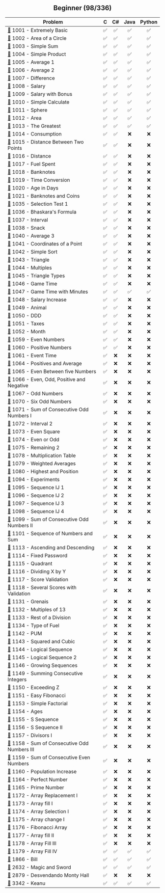 <div align="center">

## Beginner (98/336)

| Problem                                                                                                   |  C  | C#  | Java | Python |
| --------------------------------------------------------------------------------------------------------- | :-: | :-: | :--: | :----: |
| [📂](./1001%20-%20Extremely%20Basic) 1001 - Extremely Basic                                               | ✅  | ✅  |  ✅  |   ✅   |
| [📂](./1002%20-%20Area%20of%20a%20Circle) 1002 - Area of a Circle                                         | ✅  | ✅  |  ✅  |   ✅   |
| [📂](./1003%20-%20Simple%20Sum) 1003 - Simple Sum                                                         | ✅  | ✅  |  ✅  |   ✅   |
| [📂](./1004%20-%20Simple%20Product) 1004 - Simple Product                                                 | ✅  | ✅  |  ✅  |   ✅   |
| [📂](./1005%20-%20Average%201) 1005 - Average 1                                                           | ✅  | ✅  |  ✅  |   ✅   |
| [📂](./1006%20-%20Average%202) 1006 - Average 2                                                           | ✅  | ✅  |  ✅  |   ✅   |
| [📂](./1007%20-%20Difference) 1007 - Difference                                                           | ✅  | ✅  |  ✅  |   ✅   |
| [📂](./1008%20-%20Salary) 1008 - Salary                                                                   | ✅  | ✅  |  ✅  |   ✅   |
| [📂](./1009%20-%20Salary%20with%20Bonus) 1009 - Salary with Bonus                                         | ✅  | ✅  |  ✅  |   ✅   |
| [📂](./1010%20-%20Simple%20Calculate) 1010 - Simple Calculate                                             | ✅  | ✅  |  ✅  |   ✅   |
| [📂](./1011%20-%20Sphere) 1011 - Sphere                                                                   | ✅  | ✅  |  ✅  |   ✅   |
| [📂](./1012%20-%20Area) 1012 - Area                                                                       | ✅  | ✅  |  ✅  |   ✅   |
| [📂](./1013%20-%20The%20Greatest) 1013 - The Greatest                                                     | ✅  | ✅  |  ✅  |   ✅   |
| [📂](./1014%20-%20Consumption) 1014 - Consumption                                                         | ✅  | ✅  |  ❌  |   ❌   |
| [📂](./1015%20-%20Distance%20Between%20Two%20Points) 1015 - Distance Between Two Points                   | ✅  | ✅  |  ❌  |   ❌   |
| [📂](./1016%20-%20Distance) 1016 - Distance                                                               | ✅  | ✅  |  ❌  |   ❌   |
| [📂](./1017%20-%20Fuel%20Spent) 1017 - Fuel Spent                                                         | ✅  | ✅  |  ❌  |   ❌   |
| [📂](./1018%20-%20Banknotes) 1018 - Banknotes                                                             | ✅  | ✅  |  ❌  |   ❌   |
| [📂](./1019%20-%20Time%20Conversion) 1019 - Time Conversion                                               | ✅  | ✅  |  ❌  |   ❌   |
| [📂](./1020%20-%20Age%20in%20Days) 1020 - Age in Days                                                     | ✅  | ✅  |  ❌  |   ❌   |
| [📂](./1021%20-%20Banknotes%20and%20Coins) 1021 - Banknotes and Coins                                     | ✅  | ✅  |  ❌  |   ❌   |
| [📂](./1035%20-%20Selection%20Test%201) 1035 - Selection Test 1                                           | ✅  | ✅  |  ❌  |   ❌   |
| [📂](./1036%20-%20Bhaskara's%20Formula) 1036 - Bhaskara's Formula                                         | ✅  | ✅  |  ❌  |   ❌   |
| [📂](./1037%20-%20Interval) 1037 - Interval                                                               | ✅  | ✅  |  ❌  |   ❌   |
| [📂](./1038%20-%20Snack) 1038 - Snack                                                                     | ✅  | ✅  |  ❌  |   ❌   |
| [📂](./1040%20-%20Average%203) 1040 - Average 3                                                           | ✅  | ✅  |  ❌  |   ❌   |
| [📂](./1041%20-%20Coordinates%20of%20a%20Point) 1041 - Coordinates of a Point                             | ✅  | ✅  |  ❌  |   ❌   |
| [📂](./1042%20-%20Simple%20Sort) 1042 - Simple Sort                                                       | ✅  | ✅  |  ❌  |   ❌   |
| [📂](./1043%20-%20Triangle) 1043 - Triangle                                                               | ✅  | ✅  |  ❌  |   ❌   |
| [📂](./1044%20-%20Multiples) 1044 - Multiples                                                             | ✅  | ✅  |  ❌  |   ❌   |
| [📂](./1045%20-%20Triangle%20Types) 1045 - Triangle Types                                                 | ✅  | ✅  |  ❌  |   ❌   |
| [📂](./1046%20-%20Game%20Time) 1046 - Game Time                                                           | ✅  | ✅  |  ❌  |   ❌   |
| [📂](./1047%20-%20Game%20Time%20with%20Minutes) 1047 - Game Time with Minutes                             | ✅  | ✅  |  ✅  |   ✅   |
| [📂](./1048%20-%20Salary%20Increase) 1048 - Salary Increase                                               | ✅  | ✅  |  ❌  |   ❌   |
| [📂](./1049%20-%20Animal) 1049 - Animal                                                                   | ✅  | ✅  |  ❌  |   ❌   |
| [📂](./1050%20-%20DDD) 1050 - DDD                                                                         | ✅  | ✅  |  ❌  |   ❌   |
| [📂](./1051%20-%20Taxes) 1051 - Taxes                                                                     | ✅  | ✅  |  ❌  |   ❌   |
| [📂](./1052%20-%20Month) 1052 - Month                                                                     | ✅  | ✅  |  ❌  |   ❌   |
| [📂](./1059%20-%20Even%20Numbers) 1059 - Even Numbers                                                     | ✅  | ✅  |  ❌  |   ❌   |
| [📂](./1060%20-%20Positive%20Numbers) 1060 - Positive Numbers                                             | ✅  | ✅  |  ❌  |   ❌   |
| [📂](./1061%20-%20Event%20Time) 1061 - Event Time                                                         | ✅  | ❌  |  ❌  |   ❌   |
| [📂](./1064%20-%20Positives%20and%20Average) 1064 - Positives and Average                                 | ✅  | ❌  |  ❌  |   ❌   |
| [📂](./1065%20-%20Even%20Between%20five%20Numbers) 1065 - Even Between five Numbers                       | ✅  | ❌  |  ❌  |   ❌   |
| [📂](./1066%20-%20Even%2C%20Odd%2C%20Positive%20and%20Negative) 1066 - Even, Odd, Positive and Negative   | ✅  | ❌  |  ❌  |   ❌   |
| [📂](./1067%20-%20Odd%20Numbers) 1067 - Odd Numbers                                                       | ✅  | ❌  |  ❌  |   ❌   |
| [📂](./1070%20-%20Six%20Odd%20Numbers) 1070 - Six Odd Numbers                                             | ✅  | ❌  |  ❌  |   ❌   |
| [📂](./1071%20-%20Sum%20of%20Consecutive%20Odd%20Numbers%20I) 1071 - Sum of Consecutive Odd Numbers I     | ✅  | ❌  |  ❌  |   ❌   |
| [📂](./1072%20-%20Interval%202) 1072 - Interval 2                                                         | ✅  | ❌  |  ❌  |   ❌   |
| [📂](./1073%20-%20Even%20Square) 1073 - Even Square                                                       | ✅  | ❌  |  ❌  |   ❌   |
| [📂](./1074%20-%20Even%20or%20Odd) 1074 - Even or Odd                                                     | ✅  | ❌  |  ❌  |   ❌   |
| [📂](./1075%20-%20Remaining%202) 1075 - Remaining 2                                                       | ✅  | ❌  |  ❌  |   ❌   |
| [📂](./1078%20-%20Multiplication%20Table) 1078 - Multiplication Table                                     | ✅  | ❌  |  ❌  |   ❌   |
| [📂](./1079%20-%20Weighted%20Averages) 1079 - Weighted Averages                                           | ✅  | ❌  |  ❌  |   ❌   |
| [📂](./1080%20-%20Highest%20and%20Position) 1080 - Highest and Position                                   | ✅  | ❌  |  ❌  |   ❌   |
| [📂](./1094%20-%20Experiments) 1094 - Experiments                                                         | ✅  | ❌  |  ❌  |   ❌   |
| [📂](./1095%20-%20Sequence%20IJ%201) 1095 - Sequence IJ 1                                                 | ✅  | ❌  |  ❌  |   ❌   |
| [📂](./1096%20-%20Sequence%20IJ%202) 1096 - Sequence IJ 2                                                 | ✅  | ❌  |  ❌  |   ❌   |
| [📂](./1097%20-%20Sequence%20IJ%203) 1097 - Sequence IJ 3                                                 | ✅  | ❌  |  ❌  |   ❌   |
| [📂](./1098%20-%20Sequence%20IJ%204) 1098 - Sequence IJ 4                                                 | ✅  | ❌  |  ❌  |   ❌   |
| [📂](./1099%20-%20Sum%20of%20Consecutive%20Odd%20Numbers%20II) 1099 - Sum of Consecutive Odd Numbers II   | ✅  | ❌  |  ❌  |   ❌   |
| [📂](./1101%20-%20Sequence%20of%20Numbers%20and%20Sum) 1101 - Sequence of Numbers and Sum                 | ✅  | ❌  |  ❌  |   ❌   |
| [📂](./1113%20-%20Ascending%20and%20Descending) 1113 - Ascending and Descending                           | ✅  | ❌  |  ❌  |   ❌   |
| [📂](./1114%20-%20Fixed%20Password) 1114 - Fixed Password                                                 | ✅  | ❌  |  ❌  |   ❌   |
| [📂](./1115%20-%20Quadrant) 1115 - Quadrant                                                               | ✅  | ❌  |  ❌  |   ❌   |
| [📂](./1116%20-%20Dividing%20X%20by%20Y) 1116 - Dividing X by Y                                           | ✅  | ❌  |  ❌  |   ❌   |
| [📂](./1117%20-%20Score%20Validation) 1117 - Score Validation                                             | ✅  | ❌  |  ❌  |   ❌   |
| [📂](./1118%20-%20Several%20Scores%20with%20Validation) 1118 - Several Scores with Validation             | ✅  | ❌  |  ❌  |   ❌   |
| [📂](./1131%20-%20Grenais) 1131 - Grenais                                                                 | ✅  | ❌  |  ❌  |   ❌   |
| [📂](./1132%20-%20Multiples%20of%2013) 1132 - Multiples of 13                                             | ✅  | ❌  |  ❌  |   ❌   |
| [📂](./1133%20-%20Rest%20of%20a%20Division) 1133 - Rest of a Division                                     | ✅  | ❌  |  ❌  |   ❌   |
| [📂](./1134%20-%20Type%20of%20Fuel) 1134 - Type of Fuel                                                   | ✅  | ❌  |  ❌  |   ❌   |
| [📂](./1142%20-%20PUM) 1142 - PUM                                                                         | ✅  | ❌  |  ❌  |   ❌   |
| [📂](./1143%20-%20Squared%20and%20Cubic) 1143 - Squared and Cubic                                         | ✅  | ❌  |  ❌  |   ❌   |
| [📂](./1144%20-%20Logical%20Sequence) 1144 - Logical Sequence                                             | ✅  | ❌  |  ❌  |   ❌   |
| [📂](./1145%20-%20Logical%20Sequence%202) 1145 - Logical Sequence 2                                       | ✅  | ❌  |  ❌  |   ❌   |
| [📂](./1146%20-%20Growing%20Sequences) 1146 - Growing Sequences                                           | ✅  | ❌  |  ❌  |   ❌   |
| [📂](./1149%20-%20Summing%20Consecutive%20Integers) 1149 - Summing Consecutive Integers                   | ✅  | ❌  |  ❌  |   ❌   |
| [📂](./1150%20-%20Exceeding%20Z) 1150 - Exceeding Z                                                       | ✅  | ❌  |  ❌  |   ❌   |
| [📂](./1151%20-%20Easy%20Fibonacci) 1151 - Easy Fibonacci                                                 | ✅  | ❌  |  ❌  |   ❌   |
| [📂](./1153%20-%20Simple%20Factorial) 1153 - Simple Factorial                                             | ✅  | ❌  |  ❌  |   ❌   |
| [📂](./1154%20-%20Ages) 1154 - Ages                                                                       | ✅  | ❌  |  ❌  |   ❌   |
| [📂](./1155%20-%20S%20Sequence) 1155 - S Sequence                                                         | ✅  | ❌  |  ❌  |   ❌   |
| [📂](./1156%20-%20S%20Sequence%20II) 1156 - S Sequence II                                                 | ✅  | ❌  |  ❌  |   ❌   |
| [📂](./1157%20-%20Divisors%20I) 1157 - Divisors I                                                         | ✅  | ❌  |  ❌  |   ❌   |
| [📂](./1158%20-%20Sum%20of%20Consecutive%20Odd%20Numbers%20III) 1158 - Sum of Consecutive Odd Numbers III | ✅  | ❌  |  ❌  |   ❌   |
| [📂](./1159%20-%20Sum%20of%20Consecutive%20Even%20Numbers) 1159 - Sum of Consecutive Even Numbers         | ✅  | ❌  |  ❌  |   ❌   |
| [📂](./1160%20-%20Population%20Increase) 1160 - Population Increase                                       | ✅  | ❌  |  ❌  |   ❌   |
| [📂](./1164%20-%20Perfect%20Number) 1164 - Perfect Number                                                 | ✅  | ❌  |  ❌  |   ❌   |
| [📂](./1165%20-%20Prime%20Number) 1165 - Prime Number                                                     | ✅  | ❌  |  ❌  |   ❌   |
| [📂](./1172%20-%20Array%20Replacement%20I) 1172 - Array Replacement I                                     | ✅  | ❌  |  ❌  |   ❌   |
| [📂](./1173%20-%20Array%20fill%20I) 1173 - Array fill I                                                   | ✅  | ❌  |  ❌  |   ❌   |
| [📂](./1174%20-%20Array%20Selection%20I) 1174 - Array Selection I                                         | ✅  | ❌  |  ❌  |   ❌   |
| [📂](./1175%20-%20Array%20change%20I) 1175 - Array change I                                               | ✅  | ❌  |  ❌  |   ❌   |
| [📂](./1176%20-%20Fibonacci%20Array) 1176 - Fibonacci Array                                               | ✅  | ❌  |  ❌  |   ❌   |
| [📂](./1177%20-%20Array%20fill%20II) 1177 - Array fill II                                                 | ✅  | ❌  |  ❌  |   ❌   |
| [📂](./1178%20-%20Array%20Fill%20III) 1178 - Array Fill III                                               | ✅  | ❌  |  ❌  |   ❌   |
| [📂](./1179%20-%20Array%20Fill%20IV) 1179 - Array Fill IV                                                 | ✅  | ✅  |  ✅  |   ✅   |
| [📂](./1866%20-%20Bill) 1866 - Bill                                                                       | ✅  | ✅  |  ✅  |   ✅   |
| [📂](./2632%20-%20Magic%20and%20Sword) 2632 - Magic and Sword                                             | ✅  | ✅  |  ✅  |   ✅   |
| [📂](./2879%20-%20Desvendando%20Monty%20Hall) 2879 - Desvendando Monty Hall                               | ✅  | ❌  |  ❌  |   ❌   |
| [📂](./3342%20-%20Keanu) 3342 - Keanu                                                                     | ✅  | ✅  |  ✅  |   ✅   |

</div>
